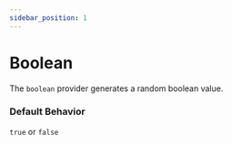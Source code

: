 ```yaml
---
sidebar_position: 1
---
```


# Boolean

The `boolean` provider generates a random boolean value.

### Default Behavior
`true` or `false`

